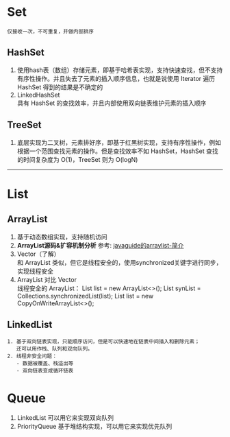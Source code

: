 # Set
    仅接收一次，不可重复，并做内部排序
## HashSet
1. 使用hash表（数组）存储元素，即基于哈希表实现，支持快速查找，但不支持有序性操作。并且失去了元素的插入顺序信息，也就是说使用 Iterator 遍历 HashSet 得到的结果是不确定的
2. LinkedHashSet  
    具有 HashSet 的查找效率，并且内部使用双向链表维护元素的插入顺序
## TreeSet  
1. 底层实现为二叉树，元素排好序，即基于红黑树实现，支持有序性操作，例如根据一个范围查找元素的操作。但是查找效率不如 HashSet，HashSet 查找的时间复杂度为 O(1)，TreeSet 则为 O(logN)

****
# List
## ArrayList
1. 基于动态数组实现，支持随机访问
2. **ArrayList源码&扩容机制分析**
参考: [javaguide的arraylist-简介](https://javaguide.cn/java/collection/arraylist-source-code.html)
3. Vector（了解）  
    和 ArrayList 类似，但它是线程安全的，使用synchronized关键字进行同步，实现线程安全
4. ArrayList 对比 Vector  
    线程安全的 ArrayList：
        List<String> list = new ArrayList<>();
        List<String> synList = Collections.synchronizedList(list);
        List<String> list = new CopyOnWriteArrayList<>();
## LinkedList
    1. 基于双向链表实现，只能顺序访问，但是可以快速地在链表中间插入和删除元素；
       还可以用作栈、队列和双向队列。
    2. 线程非安全问题：
       - 数据被覆盖、栈溢出等
       - 双向链表变成循环链表

# Queue
1. LinkedList
    可以用它来实现双向队列
2. PriorityQueue
    基于堆结构实现，可以用它来实现优先队列